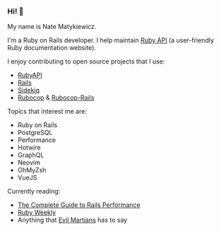 ### Hi! 👋

My name is Nate Matykiewicz.

I'm a Ruby on Rails developer.
I help maintain [Ruby API](https://rubyapi.org) (a user-friendly Ruby documentation website).

I enjoy contributing to open source projects that I use:

- [RubyAPI](https://github.com/rubyapi/rubyapi/issues?q=author%3Anatematykiewicz)
- [Rails](https://github.com/rails/rails/issues?q=author%3Anatematykiewicz)
- [Sidekiq](https://github.com/mperham/sidekiq/issues?q=author%3Anatematykiewicz)
- [Rubocop](https://github.com/rubocop/rubocop/issues?q=author%3Anatematykiewicz) &amp; [Rubocop-Rails](https://github.com/rubocop/rubocop-rails/issues?q=author%3Anatematykiewicz)

Topics that interest me are:

- Ruby on Rails
- PostgreSQL
- Performance
- Hotwire
- GraphQL
- Neovim
- OhMyZsh
- VueJS

Currently reading:

- [The Complete Guide to Rails Performance](https://www.railsspeed.com)
- [Ruby Weekly](https://rubyweekly.com)
- Anything that [Evil Martians](https://evilmartians.com) has to say

